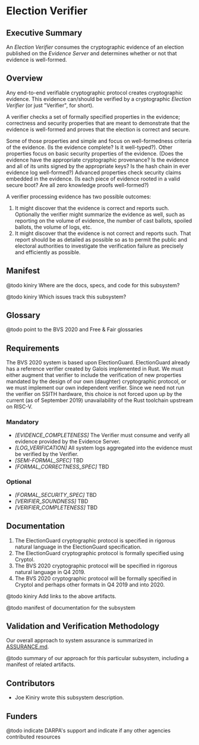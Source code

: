 # Election Verifier

## Executive Summary

An *Election Verifier* consumes the cryptographic evidence of an
election published on the *Evidence Server* and determines whether or
not that evidence is well-formed.

## Overview

Any end-to-end verifiable cryptographic protocol creates cryptographic
evidence.  This evidence can/should be verified by a cryptographic
*Election Verifier* (or just "Verifier", for short).  

A verifier checks a set of formally specified properties in the
evidence; correctness and security properties that are meant to
demonstrate that the evidence is well-formed and proves that the
election is correct and secure.

Some of those properties and simple and focus on well-formedness
criteria of the evidence.  (Is the evidence complete?  Is it
well-typed?).  Other properties focus on basic security properties of
the evidence.  (Does the evidence have the appropriate cryptographic
provenance?  Is the evidence and all of its units signed by the
appropriate keys?  Is the hash chain in ever evidence log
well-formed?)  Advanced properties check security claims embedded in
the evidence.  (Is each piece of evidence rooted in a valid secure
boot?  Are all zero knowledge proofs well-formed?)

A verifier processing evidence has two possible outcomes:
 1. It might discover that the evidence is correct and reports such.
    Optionally the verifier might summarize the evidence as well, such
    as reporting on the volume of evidence, the number of cast
    ballots, spoiled ballots, the volume of logs, etc.
 2. It might discover that the evidence is not correct and reports
    such. That report should be as detailed as possible so as to
    permit the public and electoral authorities to investigate the
    verification failure as precisely and efficiently as possible.

## Manifest

@todo kiniry Where are the docs, specs, and code for this subsystem?

@todo kiniry Which issues track this subsystem?

## Glossary

@todo point to the BVS 2020 and Free & Fair glossaries

## Requirements

The BVS 2020 system is based upon ElectionGuard.  ElectionGuard
already has a reference verifier created by Galois implemented in
Rust. We must either augment that verifier to include the verification
of new properties mandated by the design of our own (daughter)
cryptographic protocol, or we must implement our own independent
verifier. Since we need not run the verifier on SSITH hardware, this
choice is not forced upon up by the current (as of September 2019)
unavailability of the Rust toolchain upstream on RISC-V.

### Mandatory

- *[EVIDENCE_COMPLETENESS]* The Verifier must consume and verify all
  evidence provided by the Evidence Server.
- *[LOG_VERIFICATION]* All system logs aggregated into the evidence
  must be verified by the Verifier.
- *[SEMI-FORMAL_SPEC]* TBD
- *[FORMAL_CORRECTNESS_SPEC]* TBD

### Optional

- *[FORMAL_SECURITY_SPEC]* TBD
- *[VERIFIER_SOUNDNESS]* TBD
- *[VERIFIER_COMPLETENESS]* TBD

## Documentation

1. The ElectionGuard cryptographic protocol is specified in rigorous
   natural language in the ElectionGuard specification.
2. The ElectionGuard cryptographic protocol is formally specified
   using Cryptol.
3. The BVS 2020 cryptographic protocol will be specified in rigorous
   natural language in Q4 2019.
3. The BVS 2020 cryptographic protocol will be formally specified 
   in Cryptol and perhaps other formats in Q4 2019 and into 2020.

@todo kiniry Add links to the above artifacts.

@todo manifest of documentation for the subsystem

## Validation and Verification Methodology

Our overall approach to system assurance is summarized in
[ASSURANCE.md](../ASSURANCE.md).

@todo summary of our approach for this particular subsystem, including
a manifest of related artifacts.

## Contributors

- Joe Kiniry wrote this subsystem description.

## Funders

@todo indicate DARPA's support and indicate if any other agencies
contributed resources
